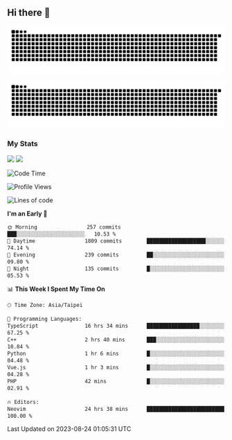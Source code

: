 ## Hi there 👋

<div align="center">

![GitHub Snake Light](https://raw.githubusercontent.com/CSY54/CSY54/snake/github-snake.svg#gh-light-mode-only)

![GitHub Snake dark](https://raw.githubusercontent.com/CSY54/CSY54/snake/github-snake-dark.svg#gh-dark-mode-only)

</div>

### My Stats

<picture>
  <source
    srcset="https://github-readme-stats.vercel.app/api?username=CSY54&show_icons=true&hide_border=true&hide_rank=true&bg_color=eff1f5&text_color=4c4f69&icon_color=8839ef&title_color=179299"
    media="(prefers-color-scheme: light)"
    height="195"
  />
  <img
    src="https://github-readme-stats.vercel.app/api?username=CSY54&show_icons=true&hide_border=true&hide_rank=true&bg_color=1e1e2e&text_color=cdd6f4&icon_color=cba6f7&title_color=94e2d5"
    height="195"
  />
</picture>
<picture>
  <source
    srcset="https://github-readme-stats.vercel.app/api/top-langs/?username=CSY54&layout=compact&hide_border=true&card_width=445&bg_color=eff1f5&text_color=4c4f69&icon_color=8839ef&title_color=179299"
    media="(prefers-color-scheme: light)"
    height="195"
  />
  <img
    src="https://github-readme-stats.vercel.app/api/top-langs/?username=CSY54&layout=compact&hide_border=true&card_width=445&bg_color=1e1e2e&text_color=cdd6f4&icon_color=cba6f7&title_color=94e2d5"
    height="195"
  />
</picture>

<!--START_SECTION:waka-->
![Code Time](http://img.shields.io/badge/Code%20Time-1%2C820%20hrs%2035%20mins-blue)

![Profile Views](http://img.shields.io/badge/Profile%20Views-7-blue)

![Lines of code](https://img.shields.io/badge/From%20Hello%20World%20I%27ve%20Written-752.7%20thousand%20lines%20of%20code-blue)

**I'm an Early 🐤** 

```text
🌞 Morning                257 commits         ███░░░░░░░░░░░░░░░░░░░░░░   10.53 % 
🌆 Daytime                1809 commits        ███████████████████░░░░░░   74.14 % 
🌃 Evening                239 commits         ██░░░░░░░░░░░░░░░░░░░░░░░   09.80 % 
🌙 Night                  135 commits         █░░░░░░░░░░░░░░░░░░░░░░░░   05.53 % 
```


📊 **This Week I Spent My Time On** 

```text
🕑︎ Time Zone: Asia/Taipei

💬 Programming Languages: 
TypeScript               16 hrs 34 mins      █████████████████░░░░░░░░   67.25 % 
C++                      2 hrs 40 mins       ███░░░░░░░░░░░░░░░░░░░░░░   10.84 % 
Python                   1 hr 6 mins         █░░░░░░░░░░░░░░░░░░░░░░░░   04.48 % 
Vue.js                   1 hr 3 mins         █░░░░░░░░░░░░░░░░░░░░░░░░   04.28 % 
PHP                      42 mins             █░░░░░░░░░░░░░░░░░░░░░░░░   02.91 % 

🔥 Editors: 
Neovim                   24 hrs 38 mins      █████████████████████████   100.00 % 
```


 Last Updated on 2023-08-24 01:05:31 UTC
<!--END_SECTION:waka-->

<!--
**CSY54/CSY54** is a ✨ _special_ ✨ repository because its `README.md` (this file) appears on your GitHub profile.

Here are some ideas to get you started:

- 🔭 I’m currently working on ...
- 🌱 I’m currently learning ...
- 👯 I’m looking to collaborate on ...
- 🤔 I’m looking for help with ...
- 💬 Ask me about ...
- 📫 How to reach me: ...
- 😄 Pronouns: ...
- ⚡ Fun fact: ...
-->
